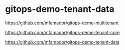 # gitops-demo-tenant-data


https://github.com/mfamador/gitops-demo-multitenant

https://github.com/mfamador/gitops-demo-tenant-core

https://github.com/mfamador/gitops-demo-tenant-data


